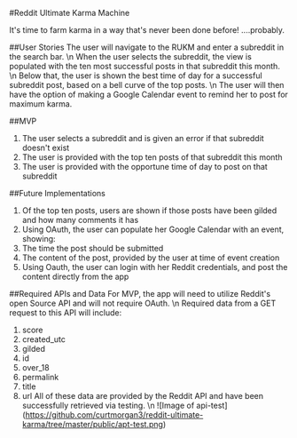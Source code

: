 #Reddit Ultimate Karma Machine

It's time to farm karma in a way that's never been done before!
....probably.

##User Stories
The user will navigate to the RUKM and enter a subreddit in the search bar. \n
When the user selects the subreddit, the view is populated with the ten most successful posts in that subreddit this month. \n
Below that, the user is shown the best time of day for a successful subreddit post, based on a bell curve of the top posts. \n
The user will then have the option of making a Google Calendar event to remind her to post for maximum karma.

##MVP
1. The user selects a subreddit and is given an error if that subreddit doesn't exist
2. The user is provided with the top ten posts of that subreddit this month
3. The user is provided with the opportune time of day to post on that subreddit

##Future Implementations
1. Of the top ten posts, users are shown if those posts have been gilded and how many comments it has
2. Using OAuth, the user can populate her Google Calendar with an event, showing:
  1. The time the post should be submitted
  2. The content of the post, provided by the user at time of event creation
3. Using Oauth, the user can login with her Reddit credentials, and post the content directly from the app

##Required APIs and Data
For MVP, the app will need to utilize Reddit's open Source API and will not require OAuth. \n
Required data from a GET request to this API will include:
  1. score
  2. created_utc
  3. gilded
  4. id
  5. over_18
  6. permalink
  7. title
  8. url
All of these data are provided by the Reddit API and have been successfully retrieved via testing. \n
![Image of api-test]
(https://github.com/curtmorgan3/reddit-ultimate-karma/tree/master/public/apt-test.png)
